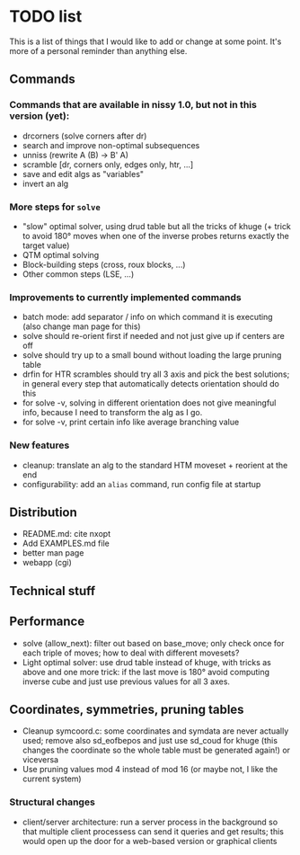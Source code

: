 # TODO list

This is a list of things that I would like to add or change at some point.
It's more of a personal reminder than anything else.

## Commands

### Commands that are available in nissy 1.0, but not in this version (yet):
* drcorners (solve corners after dr)
* search and improve non-optimal subsequences
* unniss (rewrite A (B) -> B' A)
* scramble [dr, corners only, edges only, htr, ...]
* save and edit algs as "variables"
* invert an alg

### More steps for `solve`
* "slow" optimal solver, using drud table but all the tricks
  of khuge (+ trick to avoid 180° moves when one of the inverse
  probes returns exactly the target value)
* QTM optimal solving
* Block-building steps (cross, roux blocks, ...)
* Other common steps (LSE, ...)

### Improvements to currently implemented commands
* batch mode: add separator / info on which command it is executing
(also change man page for this)
* solve should re-orient first if needed and not just give up if centers are off
* solve should try up to a small bound without loading the large pruning table
* drfin for HTR scrambles should try all 3 axis and pick the best solutions;
  in general every step that automatically detects orientation should do this
* for solve -v, solving in different orientation does not give meaningful info,
  because I need to transform the alg as I go.
* for solve -v, print certain info like average branching value

### New features
* cleanup: translate an alg to the standard HTM moveset + reorient at the end
* configurability: add an `alias` command, run config file at startup

## Distribution

* README.md: cite nxopt
* Add EXAMPLES.md file
* better man page
* webapp (cgi)

## Technical stuff

## Performance
* solve (allow_next): filter out based on base_move; only check once for each
  triple of moves; how to deal with different movesets?
* Light optimal solver: use drud table instead of khuge, with tricks as above
and one more trick: if the last move is 180° avoid computing inverse cube
and just use previous values for all 3 axes.

## Coordinates, symmetries, pruning tables
* Cleanup symcoord.c: some coordinates and symdata are never actually used;
remove also sd_eofbepos and just use sd_coud for khuge (this changes the
coordinate so the whole table must be generated again!) or viceversa
* Use pruning values mod 4 instead of mod 16 (or maybe not, I like the
current system)

### Structural changes
* client/server architecture: run a server process in the background so that
  multiple client processess can send it queries and get results; this would
  open up the door for a web-based version or graphical clients
